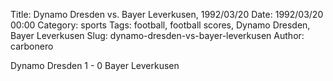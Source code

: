 Title: Dynamo Dresden vs. Bayer Leverkusen, 1992/03/20
Date: 1992/03/20 00:00
Category: sports
Tags: football, football scores, Dynamo Dresden, Bayer Leverkusen
Slug: dynamo-dresden-vs-bayer-leverkusen
Author: carbonero


Dynamo Dresden 1 - 0 Bayer Leverkusen
